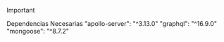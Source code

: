 > [!IMPORTANT]
> Dependencias Necesarias
> "apollo-server": "^3.13.0"
> "graphql": "^16.9.0"
> "mongoose": "^8.7.2"
